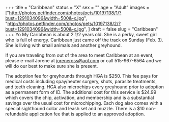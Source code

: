 +++
title = "Caribbean"
status = "X"
sex = ""
age = "Adult"
images = ["http://photos.petfinder.com/photos/pets/10197138/1/?bust=1291034096&width=500&-x.jpg",
"http://photos.petfinder.com/photos/pets/10197138/2/?bust=1291034096&width=500&-x.jpg",
]
draft = false
slug = "Caribbean"
+++
Yo My Caribbean is about 2 1/2 years old.  She is a perky, sweet girl who is full of energy.  Caribbean just came off the track on Sunday (Feb. 3).  She is living with small animals and another greyhound.


  If you are traveling from out of the area to meet Caribbean at an event, please e-mail Jorene at joreneross@aol.com or call 515-967-6564 and we will do our best to make sure she is present.

The adoption fee for greyhounds through HGA is $250. This fee pays for medical costs including spay/neuter surgery, shots, parasite treatments, and teeth cleaning.  HGA also microchips every greyhound prior to adoption as a permanent form of ID.  The additional cost for this service is $24.99 which covers the chip, activation, and membership and is a substantial savings over the usual cost for microchipping.  Each dog also comes with a special sighthound collar and leash set and muzzle. There is a $10 non-refundable application fee that is applied to an approved adoption.
